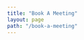 ```yaml
---
title: "Book A Meeting"
layout: page
path: "/book-a-meeting"
---
```


<!-- Calendly inline widget begin -->
<div class="calendly-inline-widget" data-url="https://calendly.com/shauncarland" style="min-width:320px;height:630px;"></div>
<script type="text/javascript" src="https://assets.calendly.com/assets/external/widget.js"></script>
<!-- Calendly inline widget end -->